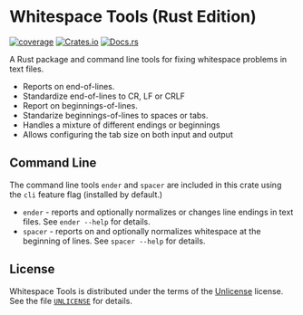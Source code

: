 # Whitespace Tools (Rust Edition)

[![coverage](https://shields.io/endpoint?url=https://raw.githubusercontent.com/jlyonsmith/whitespace-rs/main/coverage.json)](https://github.com/jlyonsmith/whitespace-rs/blob/main/coverage.json)
[![Crates.io](https://img.shields.io/crates/v/whitespace-rs.svg)](https://crates.io/crates/whitespace-rs)
[![Docs.rs](https://docs.rs/whitespace-rs/badge.svg)](https://docs.rs/whitespace-rs)

A Rust package and command line tools for fixing whitespace problems in text files.

- Reports on end-of-lines.
- Standardize end-of-lines to CR, LF or CRLF
- Report on beginnings-of-lines.
- Standarize beginnings-of-lines to spaces or tabs.
- Handles a mixture of different endings or beginnings
- Allows configuring the tab size on both input and output

## Command Line

The command line tools `ender` and `spacer` are included in this crate using the `cli` feature flag (installed by default.)

- `ender` - reports and optionally normalizes or changes line endings in text files. See `ender --help` for details.
- `spacer` - reports on and optionally normalizes whitespace at the beginning of lines. See `spacer --help` for details.

## License

Whitespace Tools is distributed under the terms of the [Unlicense](http://unlicense.org/) license. See the file [`UNLICENSE`](UNLICENSE) for details.
